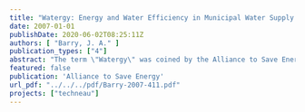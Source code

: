 ```yaml
---
title: "Watergy: Energy and Water Efficiency in Municipal Water Supply and Wastewater Treatment - Cost-Effective Savings of Water and Energy"
date: 2007-01-01
publishDate: 2020-06-02T08:25:11Z
authors: [ "Barry, J. A." ]
publication_types: ["4"]
abstract: "The term \"Watergy\" was coined by the Alliance to Save Energy to describe the strong link between water and energy in municipal water systems. The Watergy approach helps cities realize significant energy, water and monetary savings through technical and managerial improvements in water supply and wastewater treatment systems, creating efficiencies that provide consumers with quality service with a minimum of water and energy. Efficiency in the water sector involves both the end use of water - such as efficient toilets, low-flow showerheads and reducing peak demand - as well as efficiencies in the supply of water. This paper focuses on the water supply system itself since in many cities most of the inefficiencies occur before the water even reaches the end user. Watergy principles have been applied in numerous cities around the world, demonstrating that water efficiency measures repay themselves quickly and yield many rewards: improvements in water service, immediate increased water delivery, reduced water and energy consumption, and more revenue for system upgrades and new customer connections. Opportunities abound throughout all stages of a water supply system. The most promising areas for intervention within water supply systems are:  (i) improving the pumping system, (i) managing leaks,  (iii) automating system operations, and (iv) regular monitoring (preferably with rigorous metering of end use). These improvements often pay for themselves in months, most do so within a year, and almost all recover their costs within three years. The pumping system is all important, since every liter of water that passes through the system represents a significant energy cost, a cost that is magnified by every liter lost to leaks. Pumping improvements range from lower cost measures like soft starters for motors, trimming impellers (when pumps are over-sized) and re-winding motors, to higher cost measures like replacing inefficient pumps with efficient ones and installing variable speed drives. System automation saves water, energy and operation costs, improves service, and lengthens equipment life. Automation handles operational functions in real time in response to changing situations. Examples are optimizing pressure in the network, triggering alarms in case of emergency, and turning off pumps. Regular monitoring of the system components, operations, and performance is essential targets. in order to track performance and evaluate it against a set of benchmarks and Incorporated as part of the larger O&M protocol, monitoring is a no- or low-cost efficiency enhancement within reach of all utility budgets. Effective management of leaks can save enormous quantities of water and energy. Leakage rates can be lowered dramatically with automated controls that reduce pressure in the network, especially at night. Pressure management is generally more cost-effective than expensive repairs to numerous leaks in buried pipes. This paper provides a comprehensive overview—suitable to all technical levels—to introduce the reader to the approaches and benefits of Watergy. It is intended for a wide audience ranging from municipal and water utility decision makers, to funding organizations, to technical utility staff who want a solid understanding of what a water efficiency program entails without a high level of technical detail."
featured: false
publication: 'Alliance to Save Energy'
url_pdf: "../../../pdf/Barry-2007-411.pdf"
projects: ["techneau"]
---
```


